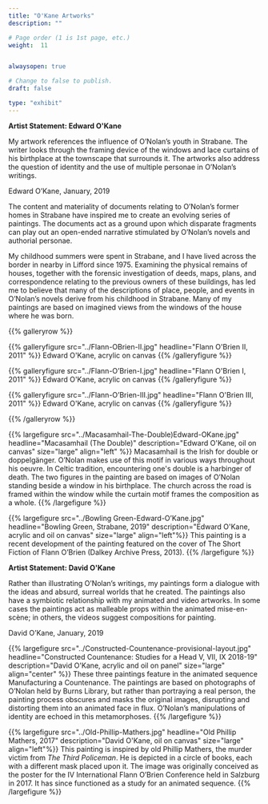 ```yaml
---
title: "O'Kane Artworks"
description: ""

# Page order (1 is 1st page, etc.)
weight:  11


alwaysopen: true

# Change to false to publish.
draft: false

type: "exhibit"
---
```

**Artist Statement: Edward O'Kane**

My artwork references the influence of O’Nolan’s youth in Strabane. The writer looks through the framing device of the windows and lace curtains of his birthplace at the townscape that surrounds it. The artworks also address the question of identity and the use of multiple personae in O’Nolan’s writings.

Edward O’Kane, January, 2019

The content and materiality of documents relating to O’Nolan’s former homes in Strabane have inspired me to create an evolving series of paintings. The documents act as a ground upon which disparate fragments can play out an open-ended narrative stimulated by O’Nolan’s novels and authorial personae.

My childhood summers were spent in Strabane, and I have lived across the border in nearby in Lifford since 1975. Examining the physical remains of houses, together with the forensic investigation of deeds, maps, plans, and correspondence relating to the previous owners of these buildings, has led me to believe that many of the descriptions of place, people, and events in O’Nolan’s novels derive from his childhood in Strabane. Many of my paintings are based on imagined views from the windows of the house where he was born.

{{% galleryrow %}}

{{% galleryfigure src="../Flann-OBrien-II.jpg" headline="Flann O'Brien II, 2011" %}}
Edward O'Kane, acrylic on canvas
{{% /galleryfigure %}}

{{% galleryfigure src="../Flann-O’Brien-I.jpg" headline="Flann O'Brien I, 2011" %}}
Edward O'Kane, acrylic on canvas
{{% /galleryfigure %}}

{{% galleryfigure src="../Flann-O’Brien-III.jpg" headline="Flann O'Brien III, 2011" %}}
Edward O'Kane, acrylic on canvas
{{% /galleryfigure %}}

{{% /galleryrow %}}


{{% largefigure src="../Macasamhail-The-Double)Edward-OKane.jpg" headline="Macasamhail (The Double)"
                description="Edward O'Kane, oil on canvas"
                size="large"
                align="left"
%}}
Macasamhail is the Irish for double or doppelgänger. O’Nolan makes use of this motif in various ways throughout his oeuvre. In Celtic tradition, encountering  one's double is a harbinger of death. The two figures in the painting are based on images of O’Nolan standing beside a window in his birthplace. The church across the road is framed within the window while the curtain motif frames the composition as a whole.
{{% /largefigure %}}


{{% largefigure src="../Bowling Green-Edward-O’Kane.jpg" headline="Bowling Green, Strabane, 2019" description="Edward O'Kane, acrylic and oil on canvas" size="large" align="left"%}}
This painting is a recent development of the painting featured on the cover of The Short Fiction of Flann O’Brien (Dalkey Archive Press, 2013).
{{% /largefigure %}}

**Artist Statement: David O'Kane**

Rather than illustrating O’Nolan’s writings, my paintings form a dialogue with the ideas and absurd, surreal worlds that he created. The paintings also have a symbiotic relationship with my animated and video artworks. In some cases the paintings act as malleable props within the animated mise-en-scène; in others, the videos suggest compositions for painting.

David O’Kane, January, 2019

{{% largefigure src="../Constructed-Countenance-provisional-layout.jpg" headline="Constructed Countenance: Studies for a Head V, VII, IX 2018-19"
                description="David O'Kane, acrylic and oil on panel"
                size="large"
                align="center"
%}}
These three paintings feature in the animated sequence Manufacturing a Countenance. The paintings are based on photographs of O’Nolan held by Burns Library, but rather than portraying a real person, the painting process obscures and masks the original images, disrupting and distorting them into an animated face in flux. O’Nolan’s manipulations of identity are echoed in this metamorphoses.
{{% /largefigure %}}


{{% largefigure src="../Old-Phillip-Mathers.jpg" headline="Old Phillip Mathers, 2017" description="David O'Kane, oil on canvas" size="large" align="left"%}}
This painting is inspired by old Phillip Mathers, the murder victim from *The Third Policeman*. He is depicted in a circle of books, each with a different mask placed upon it. The image was originally conceived as the poster for the IV International Flann O’Brien Conference held in Salzburg in 2017. It has since functioned as a study for an animated sequence.
{{% /largefigure %}}
